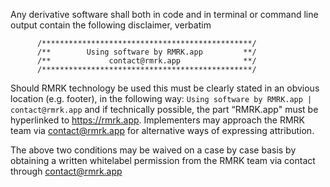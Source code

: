 Any derivative software shall both in code and in terminal or
command line output contain the following disclaimer, verbatim

          /***********************************************/
          /**        Using software by RMRK.app         **/
          /**             contact@rmrk.app              **/
          /***********************************************/

Should RMRK technology be used this must be clearly
stated in an obvious location (e.g. footer), in the following
way: `Using software by RMRK.app | contact@rmrk.app` and if
technically possible, the part “RMRK.app" must be hyperlinked
to https://rmrk.app. Implementers may approach the RMRK team
via contact@rmrk.app for alternative ways of expressing
attribution.


The above two conditions may be waived on a case by case basis
by obtaining a written whitelabel permission from the RMRK team
via contact through contact@rmrk.app
